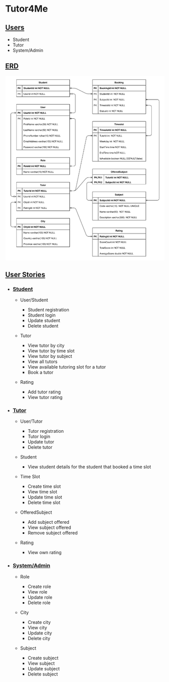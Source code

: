 # Tutor4Me

## <u>Users</u>
- Student
- Tutor
- System/Admin

## <u>ERD</u>

![image](./Tutor4MeERD.drawio.svg)

## <u>User Stories</u>
- ### <u>Student</u>
    - User/Student
        - Student registration
        - Student login
        - Update student
        - Delete student

    - Tutor
        - View tutor by city
        - View tutor by time slot
        - View tutor by subject
        - View all tutors
        - View available tutoring slot for a tutor
        - Book a tutor

    - Rating
        - Add tutor rating
        - View tutor rating

- ### <u>Tutor</u>
    - User/Tutor
        - Tutor registration
        - Tutor login
        - Update tutor
        - Delete tutor

    - Student
        - View student details for the student that booked a time slot

    - Time Slot
        - Create time slot
        - View time slot
        - Update time slot
        - Delete time slot

    - OfferedSubject
        - Add subject offered
        - View subject offered
        - Remove subject offered

    - Rating
        - View own rating

- ### <u>System/Admin</u>
    - Role
        - Create role
        - View role
        - Update role
        - Delete role

    - City
        - Create city
        - View city
        - Update city
        - Delete city

    - Subject
        - Create subject
        - View subject
        - Update subject
        - Delete subject